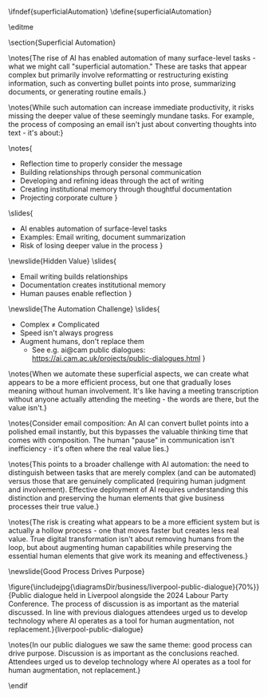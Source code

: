 \ifndef{superficialAutomation}
\define{superficialAutomation}

\editme

\section{Superficial Automation}

\notes{The rise of AI has enabled automation of many surface-level tasks - what we might call "superficial automation." These are tasks that appear complex but primarily involve reformatting or restructuring existing information, such as converting bullet points into prose, summarizing documents, or generating routine emails.}

\notes{While such automation can increase immediate productivity, it risks missing the deeper value of these seemingly mundane tasks. For example, the process of composing an email isn't just about converting thoughts into text - it's about:}

\notes{
* Reflection time to properly consider the message
* Building relationships through personal communication
* Developing and refining ideas through the act of writing
* Creating institutional memory through thoughtful documentation
* Projecting corporate culture 
}

\slides{
* AI enables automation of surface-level tasks
* Examples: Email writing, document summarization
* Risk of losing deeper value in the process
}

\newslide{Hidden Value}
\slides{
* Email writing builds relationships
* Documentation creates institutional memory  
* Human pauses enable reflection
}

\newslide{The Automation Challenge}
\slides{
* Complex ≠ Complicated
* Speed isn't always progress
* Augment humans, don't replace them 
  * See e.g. ai@cam public dialogues: <https://ai.cam.ac.uk/projects/public-dialogues.html>
}

\notes{When we automate these superficial aspects, we can create what appears to be a more efficient process, but one that gradually loses meaning without human involvement. It's like having a meeting transcription without anyone actually attending the meeting - the words are there, but the value isn't.}

\notes{Consider email composition: An AI can convert bullet points into a polished email instantly, but this bypasses the valuable thinking time that comes with composition. The human "pause" in communication isn't inefficiency - it's often where the real value lies.}

\notes{This points to a broader challenge with AI automation: the need to distinguish between tasks that are merely complex (and can be automated) versus those that are genuinely complicated (requiring human judgment and involvement). Effective deployment of AI requires understanding this distinction and preserving the human elements that give business processes their true value.}

\notes{The risk is creating what appears to be a more efficient system but is actually a hollow process - one that moves faster but creates less real value. True digital transformation isn't about removing humans from the loop, but about augmenting human capabilities while preserving the essential human elements that give work its meaning and effectiveness.}

\newslide{Good Process Drives Purpose}

\figure{\includejpg{\diagramsDir/business/liverpool-public-dialogue}{70%}}{Public dialogue held in Liverpool alongside the 2024 Labour Party Conference. The process of discussion is as important as the material discussed. In line with previous dialogues attendees urged us to develop technology where AI operates as a tool for human augmentation, not replacement.}{liverpool-public-dialogue}

\notes{In our public dialogues we saw the same theme: good process can drive purpose. Discussion is as important as the conclusions reached. Attendees urged us to develop technology where AI operates as a tool for human augmentation, not replacement.}

\endif